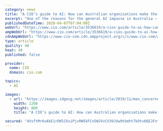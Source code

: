 ```yaml
---
category: news
title: "A CIO’s guide to AI: How can Australian organisations make the technology work for them?"
excerpt: "One of the reasons for the general AI impasse in Australia – and to a lesser extent amongst our developed peers such as the US, UK, Germany and China – is that projects still tend to be cloistered within IT departments. This creates a number of problems including lack of executive buy-in, isolation from the core business and its objectives ..."
publishedDateTime: 2020-04-07T07:04:00Z
webUrl: "https://www.cio.com/article/3536619/a-cios-guide-to-ai-how-can-australian-organisations-make-the-technology-work-for-them.html"
ampWebUrl: "https://www.cio.com/article/3536619/a-cios-guide-to-ai-how-can-australian-organisations-make-the-technology-work-for-them.amp.html"
cdnAmpWebUrl: "https://www-cio-com.cdn.ampproject.org/c/s/www.cio.com/article/3536619/a-cios-guide-to-ai-how-can-australian-organisations-make-the-technology-work-for-them.amp.html"
type: article
quality: 48
heat: 48
published: false

provider:
  name: CIO
  domain: cio.com

topics:
  - AI

images:
  - url: "https://images.idgesg.net/images/article/2019/11/man_concerned_artificial_intelligence_ai_sign_by_dny59_gettyimages_959737582-100817807-large.jpg"
    width: 1200
    height: 800
    title: "A CIO’s guide to AI: How can Australian organisations make the technology work for them?"

secured: "4VsftMr6vAkE1rDNlC6siPjvRW5kFCn5WJVvCV39JUw9tbmht7kOtv66EJFnt2Q11J6tBQsituCa2C/qIJ0XMOqMIs7F8TdGWsJpH/kTtL8blTDsN6zJ3DWXJQzdU+hkXutem363jr2tHSHHJjjHE9UPBxR45sM/8rfIx5sLMUQJRCF8/wLucVSFCp3ZiHmQpVmnv3yMwfNigC1Dq8WR6++0P9/8V9WBeimG2Ve1ya5JrvzMMCmaV667V2hxjiqrHp9W2lnbvFdS6Tmhco/efbIErwpTU/uItb8LcTEMXQW3XrDQpo7gGLRUZersphh7;mMNTzpIgu8xyoPLgaMqSpA=="
---
```


